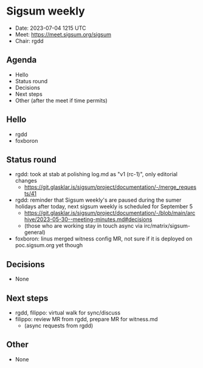 # Sigsum weekly

  - Date: 2023-07-04 1215 UTC
  - Meet: https://meet.sigsum.org/sigsum
  - Chair: rgdd

## Agenda

  - Hello
  - Status round
  - Decisions
  - Next steps
  - Other (after the meet if time permits)

## Hello

  - rgdd
  - foxboron

## Status round

  - rgdd: took at stab at polishing log.md as "v1 (rc-1)", only editorial changes
    - https://git.glasklar.is/sigsum/project/documentation/-/merge_requests/41
  - rgdd: reminder that Sigsum weekly's are paused during the sumer holidays
    after today, next sigsum weekly is scheduled for September 5
    - https://git.glasklar.is/sigsum/project/documentation/-/blob/main/archive/2023-05-30--meeting-minutes.md#decisions
    - (those who are working stay in touch async via irc/matrix/sigsum-general)
  - foxboron: linus merged witness config MR, not sure if it is deployed on
    poc.sigsum.org yet though

## Decisions

  - None

## Next steps

  - rgdd, filippo: virtual walk for sync/discuss
  - filippo: review MR from rgdd, prepare MR for witness.md
    - (async requests from rgdd)

## Other

  - None
